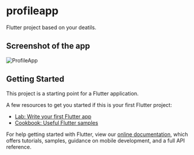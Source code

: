 # profileapp

Flutter project based on your deatils. 

## Screenshot of the app

![ProfileApp](https://user-images.githubusercontent.com/22149262/142765914-1f3e9235-8d76-4496-80b2-041dd9368ab6.jpg)

## Getting Started

This project is a starting point for a Flutter application.

A few resources to get you started if this is your first Flutter project:

- [Lab: Write your first Flutter app](https://flutter.dev/docs/get-started/codelab)
- [Cookbook: Useful Flutter samples](https://flutter.dev/docs/cookbook)

For help getting started with Flutter, view our
[online documentation](https://flutter.dev/docs), which offers tutorials,
samples, guidance on mobile development, and a full API reference.
